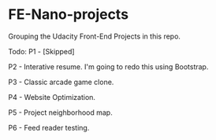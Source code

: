 # FE-Nano-projects
Grouping the Udacity Front-End Projects in this repo.

Todo:
P1 - [Skipped]

P2 - Interative resume. I'm going to redo this using Bootstrap.

P3 - Classic arcade game clone.

P4 - Website Optimization.

P5 - Project neighborhood map.

P6 - Feed reader testing.
